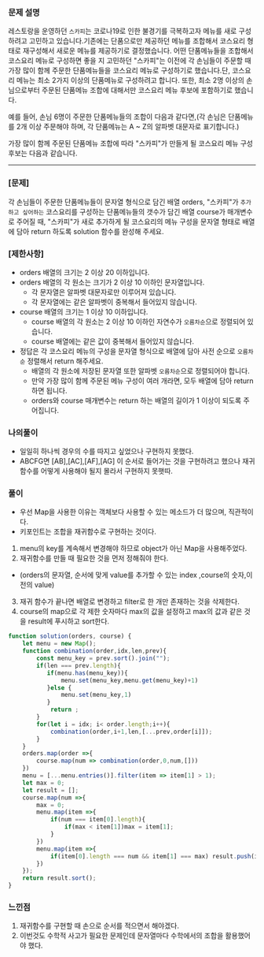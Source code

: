 ### **문제 설명**

레스토랑을 운영하던 `스카피`는 코로나19로 인한 불경기를 극복하고자 메뉴를 새로 구성하려고 고민하고 있습니다.기존에는 단품으로만 제공하던 메뉴를 조합해서 코스요리 형태로 재구성해서 새로운 메뉴를 제공하기로 결정했습니다. 어떤 단품메뉴들을 조합해서 코스요리 메뉴로 구성하면 좋을 지 고민하던 "스카피"는 이전에 각 손님들이 주문할 때 가장 많이 함께 주문한 단품메뉴들을 코스요리 메뉴로 구성하기로 했습니다.단, 코스요리 메뉴는 최소 2가지 이상의 단품메뉴로 구성하려고 합니다. 또한, 최소 2명 이상의 손님으로부터 주문된 단품메뉴 조합에 대해서만 코스요리 메뉴 후보에 포함하기로 했습니다.

예를 들어, 손님 6명이 주문한 단품메뉴들의 조합이 다음과 같다면,(각 손님은 단품메뉴를 2개 이상 주문해야 하며, 각 단품메뉴는 A ~ Z의 알파벳 대문자로 표기합니다.)

가장 많이 함께 주문된 단품메뉴 조합에 따라 "스카피"가 만들게 될 코스요리 메뉴 구성 후보는 다음과 같습니다.

---

### **[문제]**

각 손님들이 주문한 단품메뉴들이 문자열 형식으로 담긴 배열 orders, "스카피"가 `추가하고 싶어하는` 코스요리를 구성하는 단품메뉴들의 갯수가 담긴 배열 course가 매개변수로 주어질 때, "스카피"가 새로 추가하게 될 코스요리의 메뉴 구성을 문자열 형태로 배열에 담아 return 하도록 solution 함수를 완성해 주세요.

### **[제한사항]**

- orders 배열의 크기는 2 이상 20 이하입니다.
- orders 배열의 각 원소는 크기가 2 이상 10 이하인 문자열입니다.
    - 각 문자열은 알파벳 대문자로만 이루어져 있습니다.
    - 각 문자열에는 같은 알파벳이 중복해서 들어있지 않습니다.
- course 배열의 크기는 1 이상 10 이하입니다.
    - course 배열의 각 원소는 2 이상 10 이하인 자연수가 `오름차순`으로 정렬되어 있습니다.
    - course 배열에는 같은 값이 중복해서 들어있지 않습니다.
- 정답은 각 코스요리 메뉴의 구성을 문자열 형식으로 배열에 담아 사전 순으로 `오름차순` 정렬해서 return 해주세요.
    - 배열의 각 원소에 저장된 문자열 또한 알파벳 `오름차순`으로 정렬되어야 합니다.
    - 만약 가장 많이 함께 주문된 메뉴 구성이 여러 개라면, 모두 배열에 담아 return 하면 됩니다.
    - orders와 course 매개변수는 return 하는 배열의 길이가 1 이상이 되도록 주어집니다.
    
### 나의풀이
* 일일히 하나씩 경우의 수를 따지고 싶었으나 구현하지 못했다.
* ABCFG면 [AB],[AC],[AF],[AG] 이 순서로 들어가는 것을 구현하려고 했으나 재귀함수를 어떻게 사용해야 될지 몰라서 구현하지 못햇따.

### 풀이
* 우선 Map을 사용한 이유는 객체보다 사용할 수 있는 메소드가 더 많으며, 직관적이다.
* 키포인트는 조합을 재귀함수로 구현하는 것이다.
1. menu의 key를 계속해서 변경해야 하므로 object가 아닌 Map을 사용해주었다.
2. 재귀함수를 만들 때 필요한 것을 먼저 정해줘야 한다.
- (orders의 문자열, 순서에 맞게 value를 추가할 수 있는 index ,course의 숫자,이전의 value)
3. 재귀 함수가 끝나면 배열로 변경하고 filter로 한 개만 존재하는 것을 삭제한다.
4. course의 map으로 각 제한 숫자마다 max의 값을 설정하고 max의 값과 같은 것을 result에 푸시하고 sort한다.
```jsx
function solution(orders, course) {
    let menu = new Map();
    function combination(order,idx,len,prev){ 
        const menu_key = prev.sort().join("");
        if(len === prev.length){
           if(menu.has(menu_key)){
               menu.set(menu_key,menu.get(menu_key)+1)
           }else {
               menu.set(menu_key,1)
           }
            return ;
        }
        for(let i = idx; i< order.length;i++){
            combination(order,i+1,len,[...prev,order[i]]);
        }
    }
    orders.map(order =>{
        course.map(num => combination(order,0,num,[]))
    })
    menu = [...menu.entries()].filter(item => item[1] > 1);
    let max = 0;
    let result = [];
    course.map(num =>{
        max = 0;
        menu.map(item =>{
            if(num === item[0].length){
                if(max < item[1])max = item[1];
            }
        })
        menu.map(item =>{
            if(item[0].length === num && item[1] === max) result.push(item[0])
        })
    });
    return result.sort();
}
```

### 느낀점
1. 재귀함수를 구현할 때 손으로 순서를 적으면서 해야겠다.
2. 이번것도 수학적 사고가 필요한 문제인데 문자열마다 수학에서의 조합을 활용했어야 했다.
